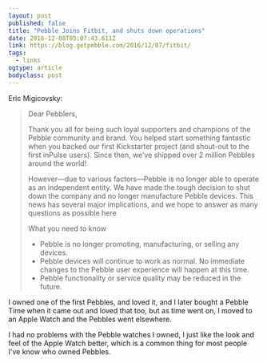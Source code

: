 ```yaml
---
layout: post 
published: false 
title: "Pebble Joins Fitbit, and shuts down operations" 
date: 2016-12-08T05:07:43.611Z 
link: https://blog.getpebble.com/2016/12/07/fitbit/ 
tags:
  - links
ogtype: article 
bodyclass: post 
---
```


Eric Migicovsky:

> Dear Pebblers,
> 
> Thank you all for being such loyal supporters and champions of the Pebble community and brand. You helped start something fantastic when you backed our first Kickstarter project (and shout-out to the first inPulse users). Since then, we’ve shipped over 2 million Pebbles around the world!
> 
> However—due to various factors—Pebble is no longer able to operate as an independent entity. We have made the tough decision to shut down the company and no longer manufacture Pebble devices. This news has several major implications, and we hope to answer as many questions as possible here
> 
> What you need to know
> 
> - Pebble is no longer promoting, manufacturing, or selling any devices.
> - Pebble devices will continue to work as normal. No immediate changes to the Pebble user experience will happen at this time.
> - Pebble functionality or service quality may be reduced in the future.

I owned one of the first Pebbles, and loved it, and I later bought a Pebble Time when it came out and loved that too, but as time went on, I moved to an Apple Watch and the Pebbles went elsewhere.

I had no problems with the Pebble watches I owned, I just like the look and feel of the Apple Watch better, which is a common thing for most people I've know who owned Pebbles.